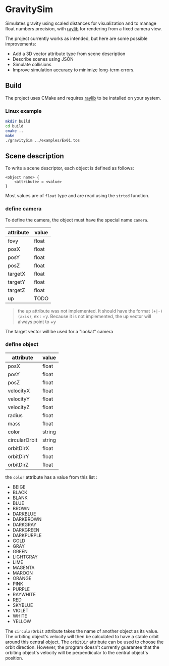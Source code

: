 # GravitySim

Simulates gravity using scaled distances for visualization and to manage float numbers precision, with [raylib](https://www.raylib.com/) for rendering from a fixed camera view.

The project currently works as intended, but here are some possible improvements:
- Add a 3D vector attribute type from scene description
- Describe scenes using JSON
- Simulate collisions
- Improve simulation accuracy to minimize long-term errors.

## Build

The project uses CMake and requires [raylib](https://www.raylib.com/) to be installed on your system.

### Linux example

```bash
mkdir build
cd build
cmake ..
make
./gravitySim ../examples/Ex01.tos
```

## Scene description

To write a scene descriptor, each object is defined as follows:
```
<object name> {
    <attribute> = <value>
}
```

Most values are of `float` type and are read using the `strtod` function.

### define camera

To define the camera, the object must have the special name `camera`.

| attribute | value  |
|-----------|--------|
| fovy      | float  |
| posX      | float  |
| posY      | float  |
| posZ      | float  |
| targetX   | float  |
| targetY   | float  |
| targetZ   | float  |
| up        | TODO   |

> the up attribute was not implemented. It should have the format `(+|-)(axis)`, ex : +y.
> Because it is not implemented, the up vector will always point to +y

The target vector will be used for a "lookat" camera

### define object

| attribute     | value  |
|---------------|--------|
| posX          | float  |
| posY          | float  |
| posZ          | float  |
| velocityX     | float  |
| velocityY     | float  |
| velocityZ     | float  |
| radius        | float  |
| mass          | float  |
| color         | string |
| circularOrbit | string |
| orbitDirX     | float  |
| orbitDirY     | float  |
| orbitDirZ     | float  |

the `color` attribute has a value from this list :
- BEIGE
- BLACK
- BLANK
- BLUE
- BROWN
- DARKBLUE
- DARKBROWN
- DARKGRAY
- DARKGREEN
- DARKPURPLE
- GOLD
- GRAY
- GREEN
- LIGHTGRAY
- LIME
- MAGENTA
- MAROON
- ORANGE
- PINK
- PURPLE
- RAYWHITE
- RED
- SKYBLUE
- VIOLET
- WHITE
- YELLOW

The `circularOrbit` attribute takes the name of another object as its value. The orbiting object's velocity will then be calculated to have a stable orbit around this central object.
The `orbitDir` attribute can be used to choose the orbit direction. However, the program doesn't currently guarantee that the orbiting object's velocity will be perpendicular to the central object's position.